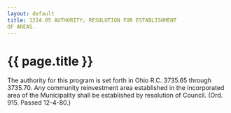 ```yaml
---
layout: default 
title: 1224.05 AUTHORITY; RESOLUTION FOR ESTABLISHMENT
OF AREAS.
---
```


{{ page.title }}
================

The authority for this program is set forth in Ohio R.C. 3735.65 through
3735.70. Any community reinvestment area established in the incorporated
area of the Municipality shall be established by resolution of Council.
(Ord. 915. Passed 12-4-80.)
